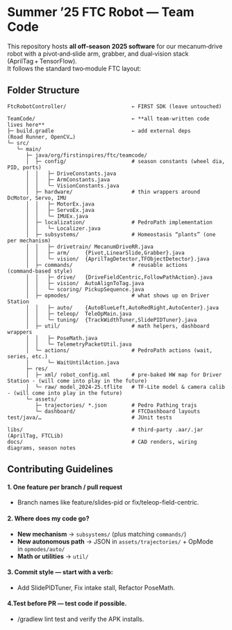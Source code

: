 # Summer ’25 FTC Robot — Team Code

This repository hosts **all off‑season 2025 software** for our mecanum‑drive robot with a pivot‑and‑slide arm, grabber, and dual‑vision stack (AprilTag + TensorFlow).  
It follows the standard two‑module FTC layout:

## Folder Structure

```text
FtcRobotController/                     ← FIRST SDK (leave untouched)

TeamCode/                               ← **all team‑written code lives here**
├─ build.gradle                         ← add external deps (Road Runner, OpenCV…)
└─ src/
   └─ main/
      ├─ java/org/firstinspires/ftc/teamcode/
      │  ├─ config/                     # season constants (wheel dia, PID, ports)
      │  │   ├─ DriveConstants.java
      │  │   ├─ ArmConstants.java
      │  │   └─ VisionConstants.java
      │  ├─ hardware/                   # thin wrappers around DcMotor, Servo, IMU
      │  │   ├─ MotorEx.java
      │  │   ├─ ServoEx.java
      │  │   └─ IMUEx.java
      │  ├─ localization/               # PedroPath implementation
      │  │   └─ Localizer.java
      │  ├─ subsystems/                 # Homeostasis “plants” (one per mechanism)
      │  │   ├─ drivetrain/ MecanumDriveRR.java
      │  │   ├─ arm/     {Pivot,LinearSlide,Grabber}.java
      │  │   └─ vision/  {AprilTagDetector,TFObjectDetector}.java
      │  ├─ commands/                   # reusable actions (command‑based style)
      │  │   ├─ drive/   {DriveFieldCentric,FollowPathAction}.java
      │  │   ├─ vision/  AutoAlignToTag.java
      │  │   └─ scoring/ PickupSequence.java
      │  ├─ opmodes/                    # what shows up on Driver Station
      │  │   ├─ auto/    {AutoBlueLeft,AutoRedRight,AutoCenter}.java
      │  │   ├─ teleop/  TeleOpMain.java
      │  │   └─ tuning/  {TrackWidthTuner,SlidePIDTuner}.java
      │  ├─ util/                       # math helpers, dashboard wrappers
      │  │   ├─ PoseMath.java
      │  │   └─ TelemetryPacketUtil.java
      │  └─ actions/                    # PedroPath actions (wait, series, etc.)
      │      └─ WaitUntilAction.java
      ├─ res/
      │  ├─ xml/ robot_config.xml       # pre‑baked HW map for Driver Station - (will come into play in the future)
      │  └─ raw/ model_2024‑25.tflite   # TF‑Lite model & camera calib - (will come into play in the future)
      └─ assets/
         ├─ trajectories/ *.json        # Pedro Pathing trajs
         └─ dashboard/                  # FTCDashboard layouts
test/java/…                             # JUnit tests

libs/                                   # third‑party .aar/.jar (AprilTag, FTCLib)
docs/                                   # CAD renders, wiring diagrams, season notes
```

## Contributing Guidelines

#### 1. One feature per branch / pull request
- Branch names like feature/slides-pid or fix/teleop-field-centric.

#### 2. Where does my code go?
- **New mechanism** → `subsystems/` (plus matching `commands/`)
- **New autonomous path** → JSON in `assets/trajectories/` + OpMode in `opmodes/auto/`
- **Math or utilities** → `util/`

#### 3. Commit style — start with a verb:
- Add SlidePIDTuner, Fix intake stall, Refactor PoseMath.

#### 4.Test before PR — test code if possible.
- /gradlew lint test and verify the APK installs.
